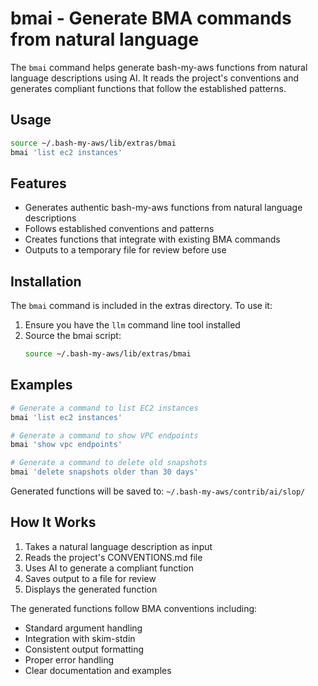 # bmai - Generate BMA commands from natural language

The `bmai` command helps generate bash-my-aws functions from natural language descriptions using AI. It reads the project's conventions and generates compliant functions that follow the established patterns.

## Usage

```bash
source ~/.bash-my-aws/lib/extras/bmai
bmai 'list ec2 instances'
```

## Features

- Generates authentic bash-my-aws functions from natural language descriptions
- Follows established conventions and patterns
- Creates functions that integrate with existing BMA commands
- Outputs to a temporary file for review before use

## Installation

The `bmai` command is included in the extras directory. To use it:

1. Ensure you have the `llm` command line tool installed
2. Source the bmai script:
   ```bash
   source ~/.bash-my-aws/lib/extras/bmai
   ```

## Examples

```bash
# Generate a command to list EC2 instances
bmai 'list ec2 instances'

# Generate a command to show VPC endpoints
bmai 'show vpc endpoints'

# Generate a command to delete old snapshots
bmai 'delete snapshots older than 30 days'
```

Generated functions will be saved to:
`~/.bash-my-aws/contrib/ai/slop/`

## How It Works

1. Takes a natural language description as input
2. Reads the project's CONVENTIONS.md file
3. Uses AI to generate a compliant function
4. Saves output to a file for review
5. Displays the generated function

The generated functions follow BMA conventions including:
- Standard argument handling
- Integration with skim-stdin
- Consistent output formatting
- Proper error handling
- Clear documentation and examples

